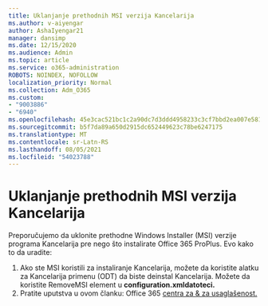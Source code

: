 ```yaml
---
title: Uklanjanje prethodnih MSI verzija Kancelarija
ms.author: v-aiyengar
author: AshaIyengar21
manager: dansimp
ms.date: 12/15/2020
ms.audience: Admin
ms.topic: article
ms.service: o365-administration
ROBOTS: NOINDEX, NOFOLLOW
localization_priority: Normal
ms.collection: Adm_O365
ms.custom:
- "9003886"
- "6940"
ms.openlocfilehash: 45e3cac521bc1c2a90dc7d3ddd4958233c3cf7bbd2ea007e581f343bca7b5631
ms.sourcegitcommit: b5f7da89a650d2915dc652449623c78be6247175
ms.translationtype: MT
ms.contentlocale: sr-Latn-RS
ms.lasthandoff: 08/05/2021
ms.locfileid: "54023788"
---
```

# <a name="remove-prior-msi-versions-of-office"></a>Uklanjanje prethodnih MSI verzija Kancelarija

Preporučujemo da uklonite prethodne Windows Installer (MSI) verzije programa Kancelarija pre nego što instalirate Office 365 ProPlus. Evo kako to da uradite:

1. Ako ste MSI koristili za instaliranje Kancelarija, možete da koristite alatku za Kancelarija primenu (ODT) da biste deinstal Kancelarija. Možete da koristite RemoveMSI element u **configuration.xmldatoteci.**
1. Pratite uputstva u ovom članku: Office 365 [centra za & za usaglašenost.](https://go.microsoft.com/fwlink/p/?linkid=2077143)